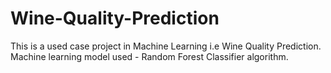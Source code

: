 # Wine-Quality-Prediction
This is a used case project in Machine Learning i.e Wine Quality Prediction. Machine learning model used - Random Forest Classifier algorithm.
